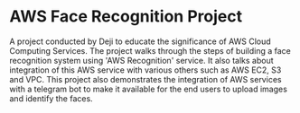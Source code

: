 # AWS Face Recognition Project

A project conducted by Deji to educate the significance of AWS Cloud Computing Services. The project walks through the steps of building a face recognition system using 'AWS Recognition' service. It also talks about integration of this AWS service with various others such as AWS EC2, S3 and VPC. This project also demonstrates the integration of AWS services with a telegram bot to make it available for the end users to upload images and identify the faces.

